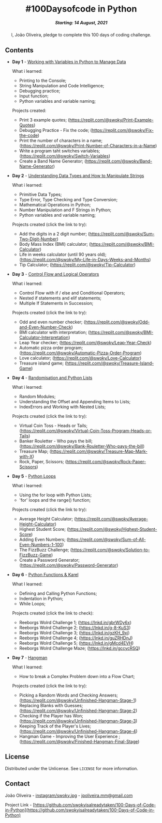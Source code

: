 <h1 align="center"> 
#100Daysofcode in Python
</h1>
<h5 align="center">
Starting: 14 August, 2021
</h5>

<p align="center">
I, João Oliveira, pledge to complete this 100 days of coding challenge.
</p>

## Contents

- <b>Day 1</b> - [Working with Variables in Python to Manage Data](https://github.com/swokyisalreadytaken/100-Days-of-Code-in-Python/tree/main/Day%201)

    What i learned:
    - Printing to the Console;
    - String Manipulation and Code Intelligence;
    - Debugging practice;
    - Input function;
    - Python variables and variable naming;

    Projects created:
    - Print 3 example quotes; (https://replit.com/@swoky/Print-Example-Quotes)
    - Debugging Practice - Fix the code; (https://replit.com/@swoky/Fix-the-code)
    - Print the number of characters in a name; (https://replit.com/@swoky/Print-Number-of-Characters-in-a-Name)
    - Write a program taht switches variables; (https://replit.com/@swoky/Switch-Variables)
    - Create a Band Name Generator; (https://replit.com/@swoky/Band-Name-Generator)
    
- <b>Day 2</b> - [Understanding Data Types and How to Manipulate Strings](https://github.com/swokyisalreadytaken/100-Days-of-Code-in-Python/tree/main/Day%202)

    What i learned:
    - Primitive Data Types;
    - Type Error, Type Checking and Type Conversion;
    - Mathematical Operations in Python;
    - Number Manipulation and F Strings in Python;
    - Python variables and variable naming;

    Projects created (click the link to try):
    - Add the digits in a 2 digit number; (https://replit.com/@swoky/Sum-Two-Digit-Number)
    - Body Mass Index (BMI) calculator; (https://replit.com/@swoky/BMI-Calculator)
    - Life in weeks calculator (until 90 years old); (https://replit.com/@swoky/My-Life-in-Days-Weeks-and-Months)
    - Tip Calculator; (https://replit.com/@swoky/Tip-Calculator)

- <b>Day 3</b> - [Control Flow and Logical Operators](https://github.com/swokyisalreadytaken/100-Days-of-Code-in-Python/tree/main/Day%203)

    What i learned:
    - Control Flow with if / else and Conditional Operators;
    - Nested if statements and elif statements;
    - Multiple If Statements in Succession;

    Projects created (click the link to try):
    - Odd and even number checker; (https://replit.com/@swoky/Odd-and-Even-Number-Check)
    - BMI calculator with interpretation; (https://replit.com/@swoky/BMI-Calculator-Interpretation)
    - Leap Year checker; (https://replit.com/@swoky/Leap-Year-Check)
    - Automatic pizza order program; (https://replit.com/@swoky/Automatic-Pizza-Order-Program)
    - Love calculator; (https://replit.com/@swoky/Love-Calculator)
    - Treasure island game; (https://replit.com/@swoky/Treasure-Island-Game)

- <b>Day 4</b> - [Randomisation and Python Lists](https://github.com/swokyisalreadytaken/100-Days-of-Code-in-Python/tree/main/Day%204)

    What i learned:
    - Random Modules;
    - Understanding the Offset and Appending Items to Lists;
    - IndexErrors and Working with Nested Lists;

    Projects created (click the link to try):
    - Virtual Coin Toss - Heads or Tails; (https://replit.com/@swoky/Virtual-Coin-Toss-Program-Heads-or-Tails)
    - Banker Rouletter - Who pays the bill; (https://replit.com/@swoky/Bank-Rouletter-Who-pays-the-bill)
    - Treasure Map; (https://replit.com/@swoky/Treasure-Map-Mark-with-X)
    - Rock, Paper, Scissors; (https://replit.com/@swoky/Rock-Paper-Scissors)

- <b>Day 5</b> - [Python Loops](https://github.com/swokyisalreadytaken/100-Days-of-Code-in-Python/tree/main/Day%205)

    What i learned:
    - Using the for loop with Python Lists;
    - 'for' loops and the range() function;

     Projects created (click the link to try):
    - Average Height Calculator; (https://replit.com/@swoky/Average-Height-Calculator)
    - Highest Student Score; (https://replit.com/@swoky/Highest-Student-Score)
    - Adding Even Numbers; (https://replit.com/@swoky/Sum-of-All-Even-Numbers-1-100)
    - The FizzBuzz Challenge; (https://replit.com/@swoky/Solution-to-FizzBuzz-Game)
    - Create a Password Generator; (https://replit.com/@swoky/Password-Generator)

- <b>Day 6</b> - [Python Functions & Karel](https://github.com/swokyisalreadytaken/100-Days-of-Code-in-Python/tree/main/Day%206)

    What I learned:
    - Defining and Calling Python Functions;
    - Indentation in Python;
    - While Loops;

    Projects created (click the link to check):
    - Reeborgs Wolrd Challenge 1; (https://lnkd.in/gbrWDy6x)
    - Reeborgs Wolrd Challenge 2; (https://lnkd.in/g-8-KuS3)
    - Reeborgs Wolrd Challenge 3; (https://lnkd.in/gzKH_9xj)
    - Reeborgs Wolrd Challenge 4; (https://lnkd.in/guZRHDnJ)
    - Reeborgs Wolrd Challenge 5; (https://lnkd.in/gMcd4EVH)
    - Reeborgs Wolrd Challenge Maze; (https://lnkd.in/gccycRSQ)

- <b>Day 7</b> - [Hangman](https://github.com/swokyisalreadytaken/100-Days-of-Code-in-Python/tree/main/Day%207)

    What I learned:
    - How to break a Complex Problem down into a Flow Chart;

    Projects created (click the link to try):
    - Picking a Random Words and Checking Answers; (https://replit.com/@swoky/Unfinished-Hangman-Stage-1)
    - Replacing Blanks with Guesses; (https://replit.com/@swoky/Unfinished-Hangman-Stage-2)
    - Checking if the Player has Won; (https://replit.com/@swoky/Unfinished-Hangman-Stage-3)
    - Keeping Track of the Player's Lives; (https://replit.com/@swoky/Unfinished-Hangman-Stage-4)
    - Hangman Game - Improving the User Experience ; (https://replit.com/@swoky/Finished-Hangman-Final-Stage)

<!-- LICENSE -->
## License

Distributed under the Unlicense. See `LICENSE` for more information.



<!-- CONTACT -->
## Contact

João Oliveira - [instagram/swoky.jpg](https://www.instagram.com/swoky.jpg) - jpoliveira.mm@gmail.com

Project Link - [https://github.com/swokyisalreadytaken/100-Days-of-Code-in-Python](https://github.com/swokyisalreadytaken/100-Days-of-Code-in-Python)
